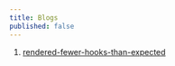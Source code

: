 ```yaml
---
title: Blogs
published: false
---
```


1. [rendered-fewer-hooks-than-expected](https://github.com/chitranjan-gupta/blogs/blob/master/rendered-fewer-hooks-than-expected.md)
